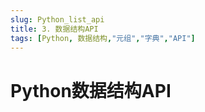 ```yaml
---
slug: Python_list_api
title: 3. 数据结构API
tags: [Python, 数据结构,"元组","字典","API"]
---
```





# Python数据结构API